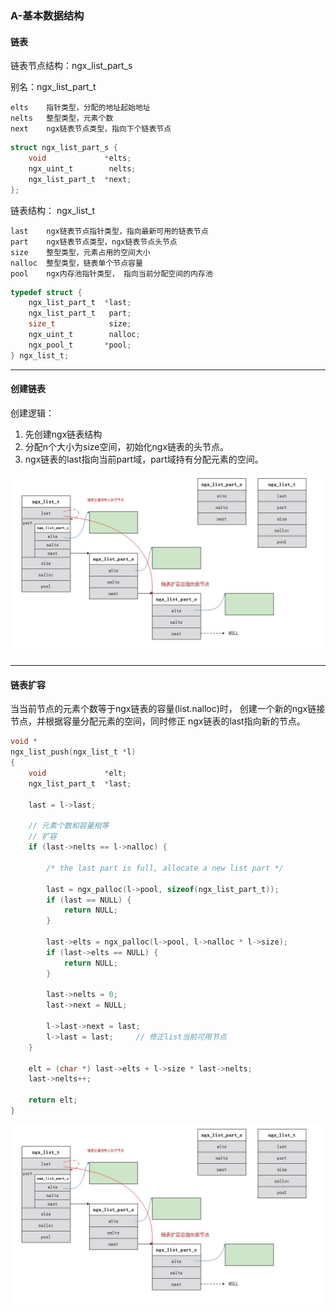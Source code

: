 ### A-基本数据结构


#### 链表

链表节点结构：ngx_list_part_s 

别名：ngx_list_part_t

	elts	指针类型，分配的地址起始地址
	nelts	整型类型，元素个数
	next	ngx链表节点类型，指向下个链表节点


```c
struct ngx_list_part_s {
    void             *elts;
    ngx_uint_t        nelts;
    ngx_list_part_t  *next;
};
```


链表结构： ngx_list_t

	last	ngx链表节点指针类型，指向最新可用的链表节点
	part	ngx链表节点类型，ngx链表节点头节点
	size	整型类型，元素占用的空间大小
	nalloc 	整型类型，链表单个节点容量
	pool 	ngx内存池指针类型， 指向当前分配空间的内存池


```c
typedef struct {
    ngx_list_part_t  *last;
    ngx_list_part_t   part;
    size_t            size;
    ngx_uint_t        nalloc;
    ngx_pool_t       *pool;
} ngx_list_t;
```


-----

#### 创建链表


创建逻辑：

1. 先创建ngx链表结构
2. 分配n个大小为size空间，初始化ngx链表的头节点。
3. ngx链表的last指向当前part域，part域持有分配元素的空间。

![img](https://github.com/copentop/ng-1.14.0/blob/master/struct_img/fun_list_create.jpg)



----

#### 链表扩容

当当前节点的元素个数等于ngx链表的容量(list.nalloc)时，
创建一个新的ngx链接节点，并根据容量分配元素的空间，同时修正
ngx链表的last指向新的节点。

```c
void *
ngx_list_push(ngx_list_t *l)
{
    void             *elt;
    ngx_list_part_t  *last;

    last = l->last;

    // 元素个数和容量相等
    // 扩容
    if (last->nelts == l->nalloc) {

        /* the last part is full, allocate a new list part */

        last = ngx_palloc(l->pool, sizeof(ngx_list_part_t));
        if (last == NULL) {
            return NULL;
        }

        last->elts = ngx_palloc(l->pool, l->nalloc * l->size);
        if (last->elts == NULL) {
            return NULL;
        }

        last->nelts = 0;
        last->next = NULL;

        l->last->next = last; 
        l->last = last;     // 修正list当前可用节点
    }

    elt = (char *) last->elts + l->size * last->nelts;
    last->nelts++;

    return elt;
}
```



![img](https://github.com/copentop/ng-1.14.0/blob/master/struct_img/fun_list_create.jpg)